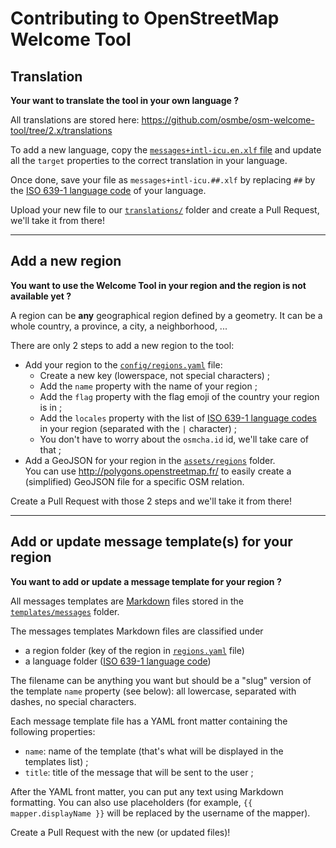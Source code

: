 # Contributing to OpenStreetMap Welcome Tool

## Translation

**Your want to translate the tool in your own language ?**

All translations are stored here: <https://github.com/osmbe/osm-welcome-tool/tree/2.x/translations>

To add a new language, copy the [`messages+intl-icu.en.xlf` file](https://github.com/osmbe/osm-welcome-tool/blob/2.x/translations/messages%2Bintl-icu.en.xlf) and update all the `target` properties to the correct translation in your language.

Once done, save your file as `messages+intl-icu.##.xlf` by replacing `##` by the [ISO 639-1 language code](https://en.wikipedia.org/wiki/List_of_ISO_639-1_codes) of your language.

Upload your new file to our [`translations/`](https://github.com/osmbe/osm-welcome-tool/tree/2.x/translations) folder and create a Pull Request, we'll take it from there!

---

## Add a new region

**You want to use the Welcome Tool in your region and the region is not available yet ?**

A region can be **any** geographical region defined by a geometry. It can be a whole country, a province, a city, a neighborhood, ...

There are only 2 steps to add a new region to the tool:

- Add your region to the [`config/regions.yaml`](https://github.com/osmbe/osm-welcome-tool/blob/2.x/config/regions.yaml) file:
  - Create a new key (lowerspace, not special characters) ;
  - Add the `name` property with the name of your region ;
  - Add the `flag` property with the flag emoji of the country your region is in ;
  - Add the `locales` property with the list of [ISO 639-1 language codes](https://en.wikipedia.org/wiki/List_of_ISO_639-1_codes) in your region (separated with the `|` character) ;
  - You don't have to worry about the `osmcha.id` id, we'll take care of that ;
- Add a GeoJSON for your region in the [`assets/regions`](https://github.com/osmbe/osm-welcome-tool/tree/2.x/assets/regions) folder.  
You can use <http://polygons.openstreetmap.fr/> to easily create a (simplified) GeoJSON file for a specific OSM relation.

Create a Pull Request with those 2 steps and we'll take it from there!

---

## Add or update message template(s) for your region

**You want to add or update a message template for your region ?**

All messages templates are [Markdown](https://daringfireball.net/projects/markdown/) files stored in the [`templates/messages`](https://github.com/osmbe/osm-welcome-tool/tree/2.x/templates/messages) folder.

The messages templates Markdown files are classified under

- a region folder (key of the region in [`regions.yaml`](https://github.com/osmbe/osm-welcome-tool/blob/2.x/config/regions.yaml) file)
- a language folder ([ISO 639-1 language code](https://en.wikipedia.org/wiki/List_of_ISO_639-1_codes))

The filename can be anything you want but should be a "slug" version of the template `name` property (see below): all lowercase, separated with dashes, no special characters.

Each message template file has a YAML front matter containing the following properties:

- `name`: name of the template (that's what will be displayed in the templates list) ;
- `title`: title of the message that will be sent to the user ;

After the YAML front matter, you can put any text using Markdown formatting. You can also use placeholders (for example, `{{ mapper.displayName }}` will be replaced by the username of the mapper).

Create a Pull Request with the new (or updated files)!
